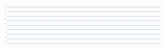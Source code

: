 ```difF
-______________________________________________________________________________________________________________________
-______________________________________________________________________________________________________________________
-______________________________________________________________________________________________________________________
-______________________________________________________________________________________________________________________
-______________________________________________________________________________________________________________________
-______________________________________________________________________________________________________________________
-______________________________________________________________________________________________________________________
-______________________________________________________________________________________________________________________
-______________________________________________________________________________________________________________________
```

<!---
leonardobdev/leonardobdev is a ✨ special ✨ repository because its `README.md` (this file) appears on your GitHub profile.
You can click the Preview link to take a look at your changes.
--->
